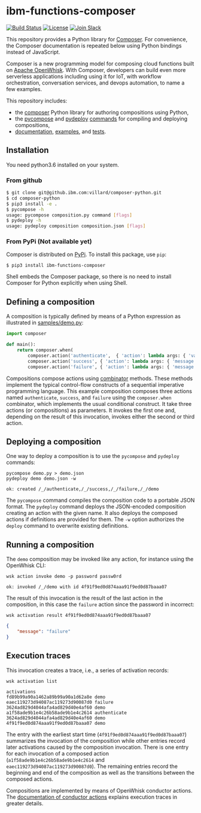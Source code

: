 <!--
#
# Licensed to the Apache Software Foundation (ASF) under one or more
# contributor license agreements.  See the NOTICE file distributed with
# this work for additional information regarding copyright ownership.
# The ASF licenses this file to You under the Apache License, Version 2.0
# (the "License"); you may not use this file except in compliance with
# the License.  You may obtain a copy of the License at
#
#     http://www.apache.org/licenses/LICENSE-2.0
#
# Unless required by applicable law or agreed to in writing, software
# distributed under the License is distributed on an "AS IS" BASIS,
# WITHOUT WARRANTIES OR CONDITIONS OF ANY KIND, either express or implied.
# See the License for the specific language governing permissions and
# limitations under the License.
#
-->
# ibm-functions-composer

[![Build Status](https://travis-ci.org/lionelvillard/incubator-openwhisk-composer-python.svg?branch=master)](https://travis-ci.org/lionelvillard/incubator-openwhisk-composer-python)
[![License](https://img.shields.io/badge/license-Apache%202.0-blue.svg)](https://opensource.org/licenses/Apache-2.0)
[![Join
Slack](https://img.shields.io/badge/join-slack-9B69A0.svg)](http://slack.openwhisk.org/)

This repository provides a Python library for [Composer](https://github.com/apache/incubator-openwhisk-composer). For convenience, the Composer documentation is repeated below using Python bindings instead of JavaScript.

Composer is a new programming model for composing cloud functions built on
[Apache OpenWhisk](https://github.com/apache/incubator-openwhisk). With
Composer, developers can build even more serverless applications including using
it for IoT, with workflow orchestration, conversation services, and devops
automation, to name a few examples.

This repository includes:
* the [composer](docs/COMPOSER.md) Python library for authoring compositions using Python,
* the [pycompose](src/pycompose/__main__.py) and [pydeploy](src/pydeploy/__main__.py)
  [commands](docs/COMMANDS.md) for compiling and deploying compositions,
* [documentation](docs), [examples](samples), and [tests](tests).

## Installation 

You need python3.6 installed on your system.

### From github

```bash
$ git clone git@github.ibm.com:villard/composer-python.git
$ cd composer-python
$ pip3 install -e .
$ pycompose -h
usage: pycompose composition.py command [flags]
$ pydeploy -h
usage: pydeploy composition composition.json [flags]
```

### From PyPi (**Not available yet**)

Composer is distributed on [PyPi](https://pypi.org/). To install this package, use `pip`:
```
$ pip3 install ibm-functions-composer
```
Shell embeds the Composer package, so there is no need to install
Composer for Python explicitly when using Shell.

## Defining a composition

A composition is typically defined by means of a Python expression as
illustrated in [samples/demo.py](samples/demo.py):

```python
import composer

def main():
    return composer.when(
        composer.action('authenticate',  { 'action': lambda args: { 'value': args['password'] == 'abc123' } }),
        composer.action('success', { 'action': lambda args: { 'message': 'success' } }),
        composer.action('failure', { 'action': lambda args: { 'message': 'failure' } }))
```
Compositions compose actions using [combinator](docs/COMBINATORS.md) methods. These methods
implement the typical control-flow constructs of a sequential imperative
programming language. This example composition composes three actions named
`authenticate`, `success`, and `failure` using the `composer.when` combinator,
which implements the usual conditional construct. It take three actions (or
compositions) as parameters. It invokes the first one and, depending on the
result of this invocation, invokes either the second or third action.

## Deploying a composition

One way to deploy a composition is to use the `pycompose` and `pydeploy` commands:
```
pycompose demo.py > demo.json
pydeploy demo demo.json -w
```
```
ok: created /_/authenticate,/_/success,/_/failure,/_/demo
```
The `pycompose` command compiles the composition code to a portable JSON format.
The `pydeploy` command deploys the JSON-encoded composition creating an action
with the given name. It also deploys the composed actions if definitions are
provided for them. The `-w` option authorizes the `deploy` command to overwrite
existing definitions.

## Running a composition

The `demo` composition may be invoked like any action, for instance using the
OpenWhisk CLI:
```
wsk action invoke demo -p password passw0rd
```
```
ok: invoked /_/demo with id 4f91f9ed0d874aaa91f9ed0d87baaa07
```
The result of this invocation is the result of the last action in the
composition, in this case the `failure` action since the password in incorrect:
```
wsk activation result 4f91f9ed0d874aaa91f9ed0d87baaa07
```
```json
{
    "message": "failure"
}
```
## Execution traces

This invocation creates a trace, i.e., a series of activation records:
```
wsk activation list
```
```
activations
fd89b99a90a1462a89b99a90a1d62a8e demo
eaec119273d94087ac119273d90087d0 failure
3624ad829d4044afa4ad829d40e4af60 demo
a1f58ade9b1e4c26b58ade9b1e4c2614 authenticate
3624ad829d4044afa4ad829d40e4af60 demo
4f91f9ed0d874aaa91f9ed0d87baaa07 demo
```
The entry with the earliest start time (`4f91f9ed0d874aaa91f9ed0d87baaa07`)
summarizes the invocation of the composition while other entries record later
activations caused by the composition invocation. There is one entry for each
invocation of a composed action (`a1f58ade9b1e4c26b58ade9b1e4c2614` and
`eaec119273d94087ac119273d90087d0`). The remaining entries record the beginning
and end of the composition as well as the transitions between the composed
actions.

Compositions are implemented by means of OpenWhisk conductor actions. The
[documentation of conductor
actions](https://github.com/apache/incubator-openwhisk/blob/master/docs/conductors.md)
explains execution traces in greater details.
